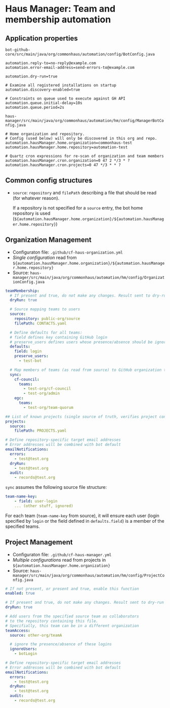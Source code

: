 # Haus Manager: Team and membership automation

## Application properties

`bot-github-core/src/main/java/org/commonhaus/automation/config/BotConfig.java`

```properties
automation.reply-to=no-reply@example.com
automation.error-email-address=send-errors-to@example.com

automation.dry-run=true

# Examine all registered installations on startup
automation.discovery-enabled=true

# Constraints on queue used to execute against GH API
automation.queue.initial-delay=10s
automation.queue.period=2s
```

`haus-manager/src/main/java/org/commonhaus/automation/hm/config/ManagerBotConfig.java`

```properties
# Home organization and repository.
# Config (used below) will only be discovered in this org and repo.
automation.hausManager.home.organization=commonhaus-test
automation.hausManager.home.repository=automation-test

# Quartz cron expressions for re-scan of organization and team members
automation.hausManager.cron.organization=0 47 2 */3 * ?
automation.hausManager.cron.projects=0 47 */3 * * ?
```

## Common config structures

- `source`: `repository` and `filePath` describing a file that should be read (for whatever reason).

    If a repository is not specified for a `source` entry, the bot home repository is used (`${automation.hausManager.home.organization}/${automation.hausManager.home.repository}`)

## Organization Management

- Configuraton file: `.github/cf-haus-organization.yml`
- *Single configuration* read from `${automation.hausManager.home.organization}/${automation.hausManager.home.repository}`
- Source: `haus-manager/src/main/java/org/commonhaus/automation/hm/config/OrganizationConfig.java`

```yaml
teamMembership:
  # If present and true, do not make any changes. Result sent to dry-run email address.
  dryRun: true

  # Source mapping teams to users
  source:
    repository: public-org/source
    filePath: CONTACTS.yaml

  # Define defaults for all teams:
  # field defines key containing GitHub login
  # preserve_users defines users whose presence/absence should be ignored (bots)
  defaults:
    field: login
    preserve_users:
      - test-bot

  # Map members of teams (as read from source) to GitHub organization teams
  sync:
    cf-council:
      teams:
        - test-org/cf-council
        - test-org/admin
    egc:
      teams:
        - test-org/team-quorum

## List of known projects (single source of truth, verifies project configuration)
projects:
  source:
    filePath: PROJECTS.yaml

# Define repository-specific target email addresses
# Error addresses will be combined with bot default
emailNotifications:
  errors:
    - test@test.org
  dryRun:
    - test@test.org
  audit:
    - records@test.org
```

`sync` assumes the following source file structure:

```yml
team-name-key:
    - field: user-login
    ... (other stuff, ignored)
```

For each team (`team-name-key` from source), it will ensure each user (login specified by `login` or the field defined in `defaults.field`)
is a member of the specified teams.

## Project Management

- Configuraton file: `.github/cf-haus-manager.yml`
- *Multiple configurations* read from projects in `${automation.hausManager.home.organization}`
- Source: `haus-manager/src/main/java/org/commonhaus/automation/hm/config/ProjectConfig.java`

```yaml
# If not present, or present and true, enable this function
enabled: true

# If present and true, do not make any changes. Result sent to dry-run email address.
dryRun: true

# Add users from the specified source team as collaborators
# to the repository containing this file.
# Specifially, this team can be in a different organization
teamAccess:
  source: other-org/teamA

  # ignore the presence/absence of these logins
  ignoreUsers:
    - botLogin

# Define repository-specific target email addresses
# Error addresses will be combined with bot default
emailNotifications:
  errors:
    - test@test.org
  dryRun:
    - test@test.org
  audit:
    - records@test.org
```
